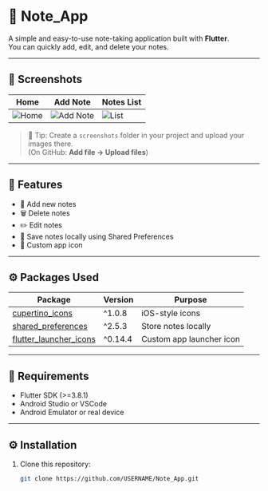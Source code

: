# 📒 Note_App

A simple and easy-to-use note-taking application built with **Flutter**.  
You can quickly add, edit, and delete your notes.  

---

## 📸 Screenshots

| Home | Add Note | Notes List |
|------|----------|------------|
| ![Home](screenshots/home.png) | ![Add Note](screenshots/add_note.png) | ![List](screenshots/list.png) |

> 📌 Tip: Create a `screenshots` folder in your project and upload your images there.  
> (On GitHub: **Add file → Upload files**)

---

## 🚀 Features
- 📌 Add new notes  
- 🗑️ Delete notes  
- ✏️ Edit notes  
- 💾 Save notes locally using Shared Preferences  
- 🎨 Custom app icon  

---

## ⚙️ Packages Used

| Package | Version | Purpose |
|---------|---------|---------|
| [cupertino_icons](https://pub.dev/packages/cupertino_icons) | ^1.0.8 | iOS-style icons |
| [shared_preferences](https://pub.dev/packages/shared_preferences) | ^2.5.3 | Store notes locally |
| [flutter_launcher_icons](https://pub.dev/packages/flutter_launcher_icons) | ^0.14.4 | Custom app launcher icon |

---

## 📌 Requirements
- Flutter SDK (>=3.8.1)  
- Android Studio or VSCode  
- Android Emulator or real device  

---

## ⚙️ Installation

1. Clone this repository:
   ```bash
   git clone https://github.com/USERNAME/Note_App.git

